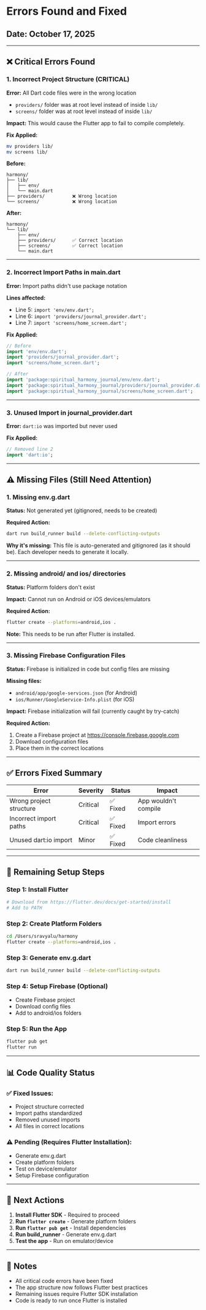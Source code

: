 # Errors Found and Fixed

## Date: October 17, 2025

---

## ❌ Critical Errors Found

### 1. **Incorrect Project Structure** (CRITICAL)
**Error:** All Dart code files were in the wrong location
- `providers/` folder was at root level instead of inside `lib/`
- `screens/` folder was at root level instead of inside `lib/`

**Impact:** This would cause the Flutter app to fail to compile completely.

**Fix Applied:**
```bash
mv providers lib/
mv screens lib/
```

**Before:**
```
harmony/
├── lib/
│   ├── env/
│   └── main.dart
├── providers/          ❌ Wrong location
└── screens/            ❌ Wrong location
```

**After:**
```
harmony/
└── lib/
    ├── env/
    ├── providers/      ✅ Correct location
    ├── screens/        ✅ Correct location
    └── main.dart
```

---

### 2. **Incorrect Import Paths in main.dart**
**Error:** Import paths didn't use package notation

**Lines affected:**
- Line 5: `import 'env/env.dart';`
- Line 6: `import 'providers/journal_provider.dart';`
- Line 7: `import 'screens/home_screen.dart';`

**Fix Applied:**
```dart
// Before
import 'env/env.dart';
import 'providers/journal_provider.dart';
import 'screens/home_screen.dart';

// After
import 'package:spiritual_harmony_journal/env/env.dart';
import 'package:spiritual_harmony_journal/providers/journal_provider.dart';
import 'package:spiritual_harmony_journal/screens/home_screen.dart';
```

---

### 3. **Unused Import in journal_provider.dart**
**Error:** `dart:io` was imported but never used

**Fix Applied:**
```dart
// Removed line 2
import 'dart:io';
```

---

## ⚠️ Missing Files (Still Need Attention)

### 1. **Missing env.g.dart**
**Status:** Not generated yet (gitignored, needs to be created)

**Required Action:**
```bash
dart run build_runner build --delete-conflicting-outputs
```

**Why it's missing:** This file is auto-generated and gitignored (as it should be). Each developer needs to generate it locally.

---

### 2. **Missing android/ and ios/ directories**
**Status:** Platform folders don't exist

**Impact:** Cannot run on Android or iOS devices/emulators

**Required Action:**
```bash
flutter create --platforms=android,ios .
```

**Note:** This needs to be run after Flutter is installed.

---

### 3. **Missing Firebase Configuration Files**
**Status:** Firebase is initialized in code but config files are missing

**Missing files:**
- `android/app/google-services.json` (for Android)
- `ios/Runner/GoogleService-Info.plist` (for iOS)

**Impact:** Firebase initialization will fail (currently caught by try-catch)

**Required Action:**
1. Create a Firebase project at https://console.firebase.google.com
2. Download configuration files
3. Place them in the correct locations

---

## ✅ Errors Fixed Summary

| Error | Severity | Status | Impact |
|-------|----------|--------|--------|
| Wrong project structure | Critical | ✅ Fixed | App wouldn't compile |
| Incorrect import paths | Critical | ✅ Fixed | Import errors |
| Unused dart:io import | Minor | ✅ Fixed | Code cleanliness |

---

## 🔧 Remaining Setup Steps

### Step 1: Install Flutter
```bash
# Download from https://flutter.dev/docs/get-started/install
# Add to PATH
```

### Step 2: Create Platform Folders
```bash
cd /Users/sravyalu/harmony
flutter create --platforms=android,ios .
```

### Step 3: Generate env.g.dart
```bash
dart run build_runner build --delete-conflicting-outputs
```

### Step 4: Setup Firebase (Optional)
- Create Firebase project
- Download config files
- Add to android/ios folders

### Step 5: Run the App
```bash
flutter pub get
flutter run
```

---

## 📊 Code Quality Status

### ✅ Fixed Issues:
- Project structure corrected
- Import paths standardized
- Removed unused imports
- All files in correct locations

### ⚠️ Pending (Requires Flutter Installation):
- Generate env.g.dart
- Create platform folders
- Test on device/emulator
- Setup Firebase configuration

---

## 🎯 Next Actions

1. **Install Flutter SDK** - Required to proceed
2. **Run `flutter create`** - Generate platform folders
3. **Run `flutter pub get`** - Install dependencies
4. **Run build_runner** - Generate env.g.dart
5. **Test the app** - Run on emulator/device

---

## 📝 Notes

- All critical code errors have been fixed
- The app structure now follows Flutter best practices
- Remaining issues require Flutter SDK installation
- Code is ready to run once Flutter is installed
